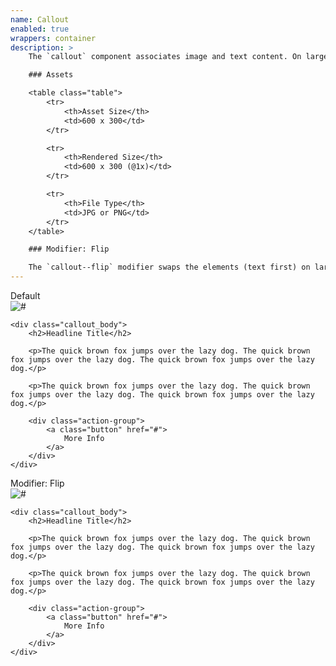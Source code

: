 ```yaml
---
name: Callout
enabled: true
wrappers: container
description: >
    The `callout` component associates image and text content. On large screens they're adjacent. On small screens they're stacked and the image is always on top.

    ### Assets

    <table class="table">
        <tr>
            <th>Asset Size</th>
            <td>600 x 300</td>
        </tr>

        <tr>
            <th>Rendered Size</th>
            <td>600 x 300 (@1x)</td>
        </tr>

        <tr>
            <th>File Type</th>
            <td>JPG or PNG</td>
        </tr>
    </table>

    ### Modifier: Flip

    The `callout--flip` modifier swaps the elements (text first) on large screens.
---
```


<div class="dd-heading">Default</div>

<div class="callout">
    <div class="callout_media">
        <img src="//placehold.it/600x300" alt="#">
    </div>

    <div class="callout_body">
        <h2>Headline Title</h2>

        <p>The quick brown fox jumps over the lazy dog. The quick brown fox jumps over the lazy dog. The quick brown fox jumps over the lazy dog.</p>

        <p>The quick brown fox jumps over the lazy dog. The quick brown fox jumps over the lazy dog. The quick brown fox jumps over the lazy dog.</p>

        <div class="action-group">
            <a class="button" href="#">
                More Info
            </a>
        </div>
    </div>
</div>

<div class="dd-heading">Modifier: Flip</div>

<div class="callout callout--flip">
    <div class="callout_media">
        <img src="//placehold.it/600x300" alt="#">
    </div>

    <div class="callout_body">
        <h2>Headline Title</h2>

        <p>The quick brown fox jumps over the lazy dog. The quick brown fox jumps over the lazy dog. The quick brown fox jumps over the lazy dog.</p>

        <p>The quick brown fox jumps over the lazy dog. The quick brown fox jumps over the lazy dog. The quick brown fox jumps over the lazy dog.</p>

        <div class="action-group">
            <a class="button" href="#">
                More Info
            </a>
        </div>
    </div>
</div>
